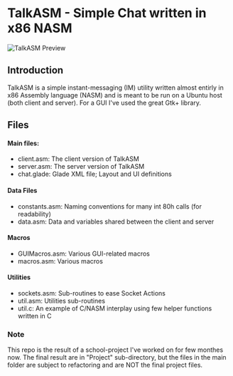 TalkASM - Simple Chat written in x86 NASM
============

![TalkASM Preview](https://raw2.github.com/OzTamir/TalkASM/master/demo.png)

## Introduction
TalkASM is a simple instant-messaging (IM) utility written almost entirly in x86 Assembly language (NASM) and is meant to be run on a Ubuntu host (both client and server). For a GUI I've used the great Gtk+ library.

## Files

#### Main files:
 - client.asm: The client version of TalkASM
 - server.asm: The server version of TalkASM
 - chat.glade: Glade XML file; Layout and UI definitions

#### Data Files
 - constants.asm: Naming conventions for many int 80h calls (for readability)
 - data.asm: Data and variables shared between the client and server

#### Macros
 - GUIMacros.asm: Various GUI-related macros
 - macros.asm: Various macros

#### Utilities
 - sockets.asm: Sub-routines to ease Socket Actions
 - util.asm: Utilities sub-routines
 - util.c: An example of C/NASM interplay using few helper functions written in C

### Note
This repo is the result of a school-project I've worked on for few monthes now. The final result are in "Project" sub-directory, but the files in the main folder are subject to refactoring and are NOT the final project files.
